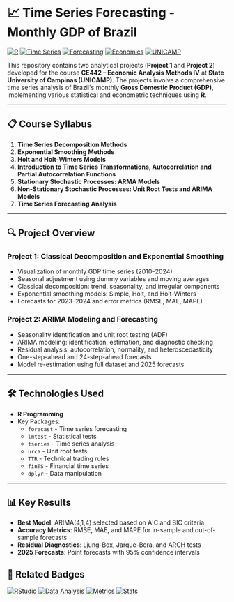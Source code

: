 # 📈 Time Series Forecasting - Monthly GDP of Brazil

[![R](https://img.shields.io/badge/R-4.x-blue.svg)](https://www.r-project.org/)
[![Time Series](https://img.shields.io/badge/Analysis-Time%20Series-green.svg)](https://img.shields.io)
[![Forecasting](https://img.shields.io/badge/Modeling-Forecasting-yellow.svg)](https://img.shields.io)
[![Economics](https://img.shields.io/badge/Field-Economic%20Analysis-red.svg)](https://img.shields.io)
[![UNICAMP](https://img.shields.io/badge/Institution-UNICAMP-orange.svg)](https://www.unicamp.br/)

This repository contains two analytical projects (**Project 1** and **Project 2**) developed for the course **CE442 – Economic Analysis Methods IV** at **State University of Campinas (UNICAMP)**. The projects involve a comprehensive time series analysis of Brazil's monthly **Gross Domestic Product (GDP)**, implementing various statistical and econometric techniques using **R**.

---

## 📋 Course Syllabus

1. **Time Series Decomposition Methods**  
2. **Exponential Smoothing Methods**  
3. **Holt and Holt-Winters Models**  
4. **Introduction to Time Series Transformations, Autocorrelation and Partial Autocorrelation Functions**  
5. **Stationary Stochastic Processes: ARMA Models**  
6. **Non-Stationary Stochastic Processes: Unit Root Tests and ARIMA Models**  
7. **Time Series Forecasting Analysis**

---

## 🔍 Project Overview

### Project 1: Classical Decomposition and Exponential Smoothing
- Visualization of monthly GDP time series (2010–2024)
- Seasonal adjustment using dummy variables and moving averages
- Classical decomposition: trend, seasonality, and irregular components
- Exponential smoothing models: Simple, Holt, and Holt-Winters
- Forecasts for 2023–2024 and error metrics (RMSE, MAE, MAPE)

### Project 2: ARIMA Modeling and Forecasting
- Seasonality identification and unit root testing (ADF)
- ARIMA modeling: identification, estimation, and diagnostic checking
- Residual analysis: autocorrelation, normality, and heteroscedasticity
- One-step-ahead and 24-step-ahead forecasts
- Model re-estimation using full dataset and 2025 forecasts

---

## 🛠️ Technologies Used

- **R Programming**
- Key Packages:
  - `forecast` - Time series forecasting
  - `lmtest` - Statistical tests
  - `tseries` - Time series analysis
  - `urca` - Unit root tests
  - `TTR` - Technical trading rules
  - `finTS` - Financial time series
  - `dplyr` - Data manipulation

---

## 📊 Key Results

- **Best Model**: ARIMA(4,1,4) selected based on AIC and BIC criteria
- **Accuracy Metrics**: RMSE, MAE, and MAPE for in-sample and out-of-sample forecasts
- **Residual Diagnostics**: Ljung-Box, Jarque-Bera, and ARCH tests
- **2025 Forecasts**: Point forecasts with 95% confidence intervals

## 🔗 Related Badges

[![RStudio](https://img.shields.io/badge/IDE-RStudio-75AADB.svg)](https://posit.co/)
[![Data Analysis](https://img.shields.io/badge/Application-Economic%20Policy-FF6B6B.svg)](https://img.shields.io)
[![Metrics](https://img.shields.io/badge/Validation-RMSE%20%7C%20MAE%20%7C%20MAPE-9B59B6.svg)](https://img.shields.io)
[![Stats](https://img.shields.io/badge/Statistics-Time%20Series%20Analysis-3498DB.svg)](https://img.shields.io)
